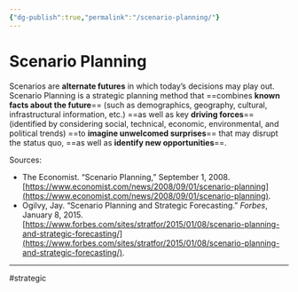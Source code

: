 ```yaml
---
{"dg-publish":true,"permalink":"/scenario-planning/"}
---
```



# Scenario Planning

Scenarios are **alternate futures** in which today’s decisions may play out. Scenario Planning is a strategic planning method that ==combines **known facts about the future**== (such as demographics, geography, cultural, infrastructural information, etc.) ==as well as key **driving forces**== (identified by considering social, technical, economic, environmental, and political trends) ==to **imagine unwelcomed surprises**== that may disrupt the status quo, ==as well as **identify new opportunities**==.

Sources:
- The Economist. “Scenario Planning,” September 1, 2008. [https://www.economist.com/news/2008/09/01/scenario-planning](https://www.economist.com/news/2008/09/01/scenario-planning).
- Ogilvy, Jay. “Scenario Planning and Strategic Forecasting.” _Forbes_, January 8, 2015. [https://www.forbes.com/sites/stratfor/2015/01/08/scenario-planning-and-strategic-forecasting/](https://www.forbes.com/sites/stratfor/2015/01/08/scenario-planning-and-strategic-forecasting/).

---
#strategic 